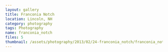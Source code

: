 ```yaml
---
layout: gallery
title: Franconia Notch
location: Lincoln, NH
category: photography
tags: Photography
name: franconia_notch
files: 5
thumbnail: /assets/photography/2013/02/24-franconia_notch/franconia_notch-3.jpg
---
```

